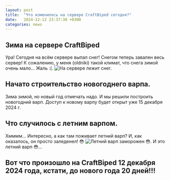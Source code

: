 ```yaml
---
layout: post
title:  "Что изменилось на сервере CraftBiped сегодня?"
date:   2024-12-12 23:37:30 +0300
categories: news
---
```

## Зима на сервере CraftBiped
Ура! Сегодня на всём сервере выпал снег! Снегом теперь завален весь сервер!
К сожалению, у меня (oldniki) такой климат, что снега зимой очень мало...
Жаль :(.
<img src="/blog/images/zima-prishla.png" style="max-width: 85%; 
height: auto;" alt="На сервере лежит снег.">

## Начато строительство новогоднего варпа.
Зима зимой, но новый год отмечать надо. И мы решили построить новогодний варп.
Доступ к новому варпу будет открыт уже 15 декабря 2024 г.

## Что случилось с летним варпом.
Хмммм... Интересно, а как там поживает летний варп? 
И, как оказалось, он просто заледенел! 😳
<img src="/blog/images/warp-leto-is-iced.png" style="max-width: 85%; 
height: auto;" alt="Летний варп заморожен 😳.">
И это летний варп 😳...

## Вот что произошло на CraftBiped 12 декабря 2024 года, кстати, до нового года 20 дней!!!
